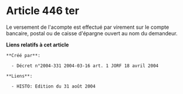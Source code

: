 # Article 446 ter

Le versement de l'acompte est effectué par virement sur le compte bancaire, postal ou de caisse d'épargne ouvert au nom du
demandeur.

**Liens relatifs à cet article**

	**Créé par**:

	  - Décret n°2004-331 2004-03-16 art. 1 JORF 18 avril 2004

	**Liens**:

	  - HISTO: Edition du 31 août 2004
